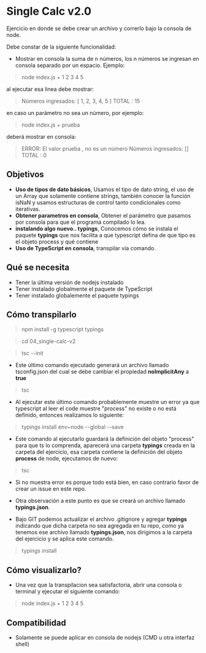 # Single Calc v2.0

Ejercicio en donde se debe crear un archivo y correrlo bajo la consola de node.

Debe constar de la siguiente funcionalidad:

- Mostrar en consola la suma de n números, los n números se ingresan en consola separado por un espacio. Ejemplo:

> node index.js + 1 2 3 4 5

al ejecutar esa linea debe mostrar:

> Números ingresados:  [ 1, 2, 3, 4, 5 ]
> TOTAL : 15

en caso un parámetro no sea un número, por ejemplo:

> node index.js + prueba

deberá mostrar en consola:

> ERROR: El valor  prueba , no es un número
> Números ingresados:  []
> TOTAL : 0

## Objetivos

- **Uso de tipos de dato básicos**, Usamos el tipo de dato string, el uso de un Array que solamente contiene strings, también conocer la función isNaN y usamos estructuras de control tanto condicionales como iterativas.
- **Obtener parametros en consola**, Obtener el parámetro que pasamos por consola para que el programa compilado lo lea.
- **instalando algo nuevo.. typings**, Conocemos cómo se instala el paquete **typings** que nos facilita a que typescript defina de que tipo es el objeto process y qué contiene
- **Uso de TypeScript en consola**, transpilar vía comando.

## Qué se necesita

- Tener la última versión de nodejs instalado
- Tener instalado globalmente el paquete de TypeScript
- Tener instalado globalemente el paquete typings

## Cómo transpilarlo

> npm install -g typescript typings

> cd 04_single-calc-v2

> tsc --init

- Este último comando ejecutado generará un archivo llamado tsconfig.json del cual se debe cambiar el propiedad **noImplicitAny** a **true**

> tsc

- Al ejecutar este último comando probablemente muestre un error ya que typescript al leer el code muestre "process" no existe o no está definido, entonces realizamos lo siguiente:

> typings install env~node --global --save

- Este comando al ejecutarlo guardará la definición del objeto "process" para que ts lo comprenda, aparecerá una carpeta **typings** creada en la carpeta del ejercicio, esa carpeta contiene la definición del objeto **process** de node, ejecutamos de nuevo:

> tsc

- Si no muestra error es porque todo está bien, en caso contrario favor de crear un issue en este repo.

- Otra observación a este punto es que se creará un archivo llamado **typings.json**.

- Bajo GIT podemos actualizar el archivo .gitignore y agregar **typings** indicando que dicha carpeta no sea agregada en tu repo, como ya tenemos ese archivo llamado **typings.json**, nos dirigimos a la carpeta del ejercicio y se aplica este comando.

> typings install

## Cómo visualizarlo?

- Una vez que la transpilacion sea satisfactoria, abrir una consola o terminal y ejecutar el siguiente comando:

> node index.js + 1 2 3 4 5

## Compatibilidad

- Solamente se puede aplicar en consola de nodejs (CMD u otra interfaz shell)
